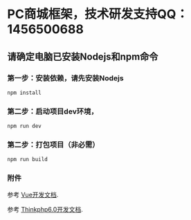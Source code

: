 # PC商城框架，技术研发支持QQ：1456500688

## 请确定电脑已安装Nodejs和npm命令
### 第一步：安装依赖，请先安装Nodejs

```
npm install
```

### 第二步：启动项目dev环境，

```
npm run dev
```

### 第二步：打包项目（非必需）

```
npm run build
```

### 附件

参考 [Vue开发文档](https://cn.vuejs.org/guide/introduction.html).

参考 [Thinkphp6.0开发文档](https://www.kancloud.cn/manual/thinkphp6_0/1037479).

